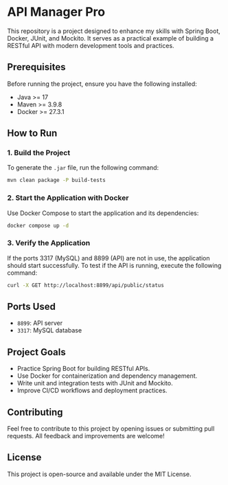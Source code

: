 # API Manager Pro
This repository is a project designed to enhance my skills with Spring Boot, Docker, JUnit, and Mockito. It serves as a practical example of building a RESTful API with modern development tools and practices.
## Prerequisites
Before running the project, ensure you have the following installed:
- Java >= 17
- Maven >= 3.9.8
- Docker >= 27.3.1
## How to Run
### 1. Build the Project
To generate the `.jar` file, run the following command:
```bash
mvn clean package -P build-tests
```
### 2. Start the Application with Docker
Use Docker Compose to start the application and its dependencies:
```bash
docker compose up -d
```
### 3. Verify the Application
If the ports 3317 (MySQL) and 8899 (API) are not in use, the application should start successfully. To test if the API is running, execute the following command:
```bash
curl -X GET http://localhost:8899/api/public/status
```
## Ports Used
- `8899`: API server
- `3317`: MySQL database
## Project Goals
- Practice Spring Boot for building RESTful APIs.
- Use Docker for containerization and dependency management.
- Write unit and integration tests with JUnit and Mockito.
- Improve CI/CD workflows and deployment practices.

## Contributing
Feel free to contribute to this project by opening issues or submitting pull requests. All feedback and improvements are welcome!

## License
This project is open-source and available under the MIT License.